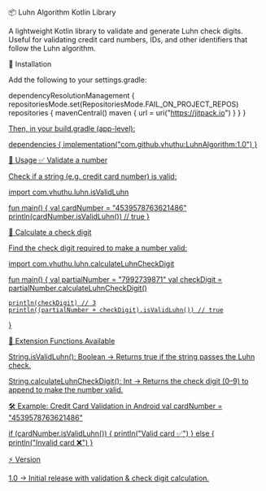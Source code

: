 📦 Luhn Algorithm Kotlin Library

A lightweight Kotlin library to validate and generate Luhn check digits.
Useful for validating credit card numbers, IDs, and other identifiers that follow the Luhn algorithm.

🚀 Installation

Add the following to your settings.gradle:

dependencyResolutionManagement {
    repositoriesMode.set(RepositoriesMode.FAIL_ON_PROJECT_REPOS)
    repositories {
        mavenCentral()
        maven { url = uri("https://jitpack.io") }
    }
}
<a href="https://static.scientificamerican.com/dam/m/4781be6fb8440fb0/original/luhn-algorithm_graphic_d2_TEXT.png?m=1755011656.73" target = "_blank">

Then, in your build.gradle (app-level):

dependencies {
    implementation("com.github.vhuthu:LuhnAlgorithm:1.0")
}

📖 Usage
✅ Validate a number

Check if a string (e.g. credit card number) is valid:

import com.vhuthu.luhn.isValidLuhn

fun main() {
    val cardNumber = "4539578763621486"
    println(cardNumber.isValidLuhn()) // true
}

🔢 Calculate a check digit

Find the check digit required to make a number valid:

import com.vhuthu.luhn.calculateLuhnCheckDigit

fun main() {
    val partialNumber = "7992739871"
    val checkDigit = partialNumber.calculateLuhnCheckDigit()

    println(checkDigit) // 3
    println((partialNumber + checkDigit).isValidLuhn()) // true
}

📌 Extension Functions Available

String.isValidLuhn(): Boolean
→ Returns true if the string passes the Luhn check.

String.calculateLuhnCheckDigit(): Int
→ Returns the check digit (0–9) to append to make the number valid.

🛠 Example: Credit Card Validation in Android
val cardNumber = "4539578763621486"

if (cardNumber.isValidLuhn()) {
    println("Valid card ✅")
} else {
    println("Invalid card ❌")
}

⚡ Version

1.0 → Initial release with validation & check digit calculation.

